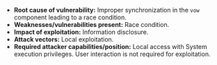- **Root cause of vulnerability:**  Improper synchronization in the `vow` component leading to a race condition.
- **Weaknesses/vulnerabilities present:**  Race condition.
- **Impact of exploitation:** Information disclosure.
- **Attack vectors:** Local exploitation.
- **Required attacker capabilities/position:**  Local access with System execution privileges. User interaction is not required for exploitation.